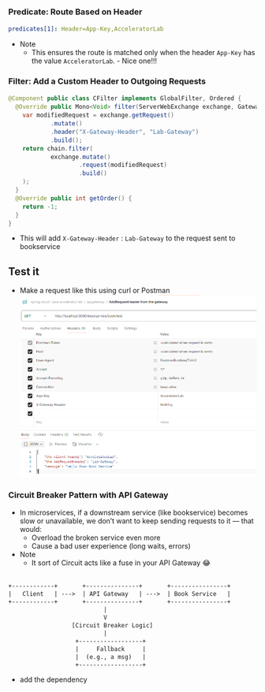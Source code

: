 ### Predicate: Route Based on Header
```yml
predicates[1]: Header=App-Key,AcceleratorLab
```
- Note
  - This ensures the route is matched only when the header `App-Key` has the value `AcceleratorLab`. - Nice one!!!

### Filter: Add a Custom Header to Outgoing Requests
```java
@Component public class CFilter implements GlobalFilter, Ordered {
  @Override public Mono<Void> filter(ServerWebExchange exchange, GatewayFilterChain chain) {
    var modifiedRequest = exchange.getRequest()
            .mutate()
            .header("X-Gateway-Header", "Lab-Gateway")
            .build();
    return chain.filter(
            exchange.mutate()
                    .request(modifiedRequest)
                    .build()
    );
  }
  @Override public int getOrder() {
    return -1;
  }
}
```
- This will add `X-Gateway-Header` : `Lab-Gateway` to the request sent to bookservice

## Test it
- Make a request like this using curl or Postman
![./images/output-1.png](./images/output-1.png)


### Circuit Breaker Pattern with API Gateway
- In microservices, if a downstream service (like bookservice) becomes slow or unavailable, we don’t want to keep sending requests to it — that would:
  - Overload the broken service even more 
  - Cause a bad user experience (long waits, errors)
- Note
  - It sort of Circuit acts like a fuse in your API Gateway  😂

```text

+------------+       +---------------+       +----------------+
|   Client   | --->  | API Gateway   | --->  | Book Service   |
+------------+       +---------------+       +----------------+
                           |
                           V
                  [Circuit Breaker Logic]
                           |
                   +------------------+
                   |     Fallback     |
                   |  (e.g., a msg)   |
                   +------------------+

```

- add the dependency





















